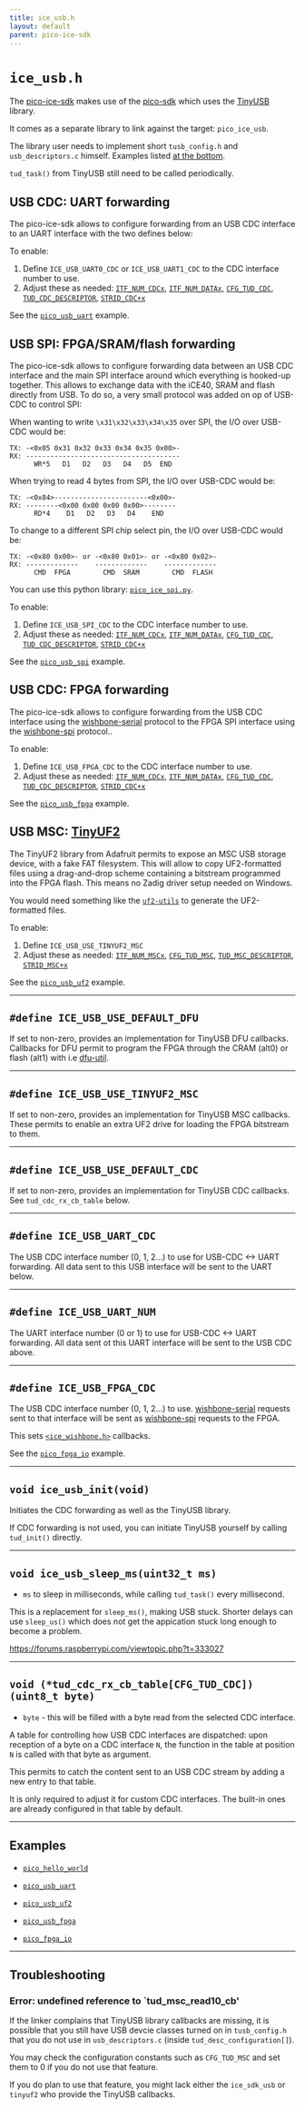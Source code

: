 ```yaml
---
title: ice_usb.h
layout: default
parent: pico-ice-sdk
---
```


# `ice_usb.h`

The [pico-ice-sdk](https://github.com/tinyvision-ai-inc/pico-ice-sdk/) makes use of
the [pico-sdk](https://github.com/raspberrypi/pico-sdk/) which uses
the [TinyUSB](https://github.com/hathach/tinyusb) library.

It comes as a separate library to link against the target: `pico_ice_usb`.

The library user needs to implement short `tusb_config.h` and `usb_descriptors.c` himself.
Examples listed [at the bottom](#examples).

`tud_task()` from TinyUSB still need to be called periodically.

## USB CDC: UART forwarding

The pico-ice-sdk allows to configure forwarding from an USB CDC interface to an
UART interface with the two defines below:

To enable:
1. Define `ICE_USB_UART0_CDC` or `ICE_USB_UART1_CDC` to the CDC interface number to use.
2. Adjust these as needed:
   [`ITF_NUM_CDCx`](https://github.com/tinyvision-ai-inc/pico-ice-sdk/blob/main/examples/pico_usb_uart/usb_descriptors.c#L30),
   [`ITF_NUM_DATAx`](https://github.com/tinyvision-ai-inc/pico-ice-sdk/blob/main/examples/pico_usb_uart/usb_descriptors.c#L30),
   [`CFG_TUD_CDC`](https://github.com/tinyvision-ai-inc/pico-ice-sdk/blob/main/examples/pico_usb_uart/tusb_config.h#L44),
   [`TUD_CDC_DESCRIPTOR`](https://github.com/tinyvision-ai-inc/pico-ice-sdk/blob/main/examples/pico_usb_uart/usb_descriptors.c#L38),
   [`STRID_CDC+x`](https://github.com/tinyvision-ai-inc/pico-ice-sdk/blob/main/examples/pico_usb_uart/usb_descriptors.c#L49)

See the
[`pico_usb_uart`](https://github.com/tinyvision-ai-inc/pico-ice-sdk/tree/main/examples/pico_usb_uart/)
example.

## USB SPI: FPGA/SRAM/flash forwarding

The pico-ice-sdk allows to configure forwarding data between an USB CDC interface and the main SPI interface around which everything is hooked-up together.
This allows to exchange data with the iCE40, SRAM and flash directly from USB.
To do so, a very small protocol was added on op of USB-CDC to control SPI:

When wanting to write `\x31\x32\x33\x34\x35` over SPI, the I/O over USB-CDC would be:
```
TX: -<0x05 0x31 0x32 0x33 0x34 0x35 0x00>-
RX: --------------------------------------
      WR*5   D1   D2   D3   D4   D5  END
```

When trying to read 4 bytes from SPI, the I/O over USB-CDC would be:
```
TX: -<0x84>-----------------------<0x00>-
RX: --------<0x00 0x00 0x00 0x00>--------
      RD*4    D1   D2   D3   D4    END
```

To change to a different SPI chip select pin, the I/O over USB-CDC would be:
```
TX: -<0x80 0x00>- or -<0x80 0x01>- or -<0x80 0x02>-
RX: -------------    -------------    -------------
      CMD  FPGA        CMD  SRAM        CMD  FLASH
```

You can use this python library:
[`pico_ice_spi.py`](https://github.com/tinyvision-ai-inc/pico-ice-sdk/blob/main/examples/pico_usb_uf2/pico_sdk_import.cmake).

To enable:
1. Define `ICE_USB_SPI_CDC` to the CDC interface number to use.
2. Adjust these as needed:
   [`ITF_NUM_CDCx`](https://github.com/tinyvision-ai-inc/pico-ice-sdk/blob/main/examples/pico_usb_spi/usb_descriptors.c#L30),
   [`ITF_NUM_DATAx`](https://github.com/tinyvision-ai-inc/pico-ice-sdk/blob/main/examples/pico_usb_spi/usb_descriptors.c#L30),
   [`CFG_TUD_CDC`](https://github.com/tinyvision-ai-inc/pico-ice-sdk/blob/main/examples/pico_usb_spi/tusb_config.h#L44),
   [`TUD_CDC_DESCRIPTOR`](https://github.com/tinyvision-ai-inc/pico-ice-sdk/blob/main/examples/pico_usb_spi/usb_descriptors.c#L38),
   [`STRID_CDC+x`](https://github.com/tinyvision-ai-inc/pico-ice-sdk/blob/main/examples/pico_usb_spi/usb_descriptors.c#L49)

See the
[`pico_usb_spi`](https://github.com/tinyvision-ai-inc/pico-ice-sdk/tree/main/examples/pico_usb_spi/)
example.

## USB CDC: FPGA forwarding

The pico-ice-sdk allows to configure forwarding
from the USB CDC interface using the
[wishbone-serial](https://wishbone-utils.readthedocs.io/en/latest/wishbone-tool/#serial-bridge) protocol
to the FPGA SPI interface using the
[wishbone-spi](https://wishbone-utils.readthedocs.io/en/latest/wishbone-tool/#spi-bridge) protocol..

To enable:
1. Define `ICE_USB_FPGA_CDC` to the CDC interface number to use.
2. Adjust these as needed:
   [`ITF_NUM_CDCx`](https://github.com/tinyvision-ai-inc/pico-ice-sdk/blob/main/examples/pico_usb_uart/usb_descriptors.c#L30),
   [`ITF_NUM_DATAx`](https://github.com/tinyvision-ai-inc/pico-ice-sdk/blob/main/examples/pico_usb_uart/usb_descriptors.c#L30),
   [`CFG_TUD_CDC`](https://github.com/tinyvision-ai-inc/pico-ice-sdk/blob/main/examples/pico_usb_uart/tusb_config.h#L44),
   [`TUD_CDC_DESCRIPTOR`](https://github.com/tinyvision-ai-inc/pico-ice-sdk/blob/main/examples/pico_usb_uart/usb_descriptors.c#L38),
   [`STRID_CDC+x`](https://github.com/tinyvision-ai-inc/pico-ice-sdk/blob/main/examples/pico_usb_uart/usb_descriptors.c#L49)

See the
[`pico_usb_fpga`](https://github.com/tinyvision-ai-inc/pico-ice-sdk/tree/main/examples/pico_usb_fpga/)
example.

## USB MSC: [TinyUF2](https://github.com/adafruit/tinyuf2)

The TinyUF2 library from Adafruit permits to expose an MSC USB storage device, with a fake FAT filesystem.
This will allow to copy UF2-formatted files using a drag-and-drop scheme containing a bitstream programmed into the FPGA flash.
This means no Zadig driver setup needed on Windows.

You would need something like the [`uf2-utils`](https://github.com/tinyvision-ai-inc/uf2-utils) to generate the UF2-formatted files.

To enable:
1. Define `ICE_USB_USE_TINYUF2_MSC`
2. Adjust these as needed:
   [`ITF_NUM_MSCx`](https://github.com/tinyvision-ai-inc/pico-ice-sdk/blob/main/examples/pico_usb_uart/usb_descriptors.c#L30),
   [`CFG_TUD_MSC`](https://github.com/tinyvision-ai-inc/pico-ice-sdk/blob/main/examples/pico_usb_uart/tusb_config.h#L45),
   [`TUD_MSC_DESCRIPTOR`](https://github.com/tinyvision-ai-inc/pico-ice-sdk/blob/main/examples/pico_usb_uf2/usb_descriptors.c#L37),
   [`STRID_MSC+x`](https://github.com/tinyvision-ai-inc/pico-ice-sdk/blob/main/examples/pico_usb_uf2/usb_descriptors.c#L49)

See the
[`pico_usb_uf2`](https://github.com/tinyvision-ai-inc/pico-ice-sdk/tree/main/examples/pico_usb_uf2/)
example.

---

## `#define ICE_USB_USE_DEFAULT_DFU`

If set to non-zero, provides an implementation for TinyUSB DFU callbacks.
Callbacks for DFU permit to program the FPGA through the CRAM (alt0) or flash (alt1) with i.e
[dfu-util](https://dfu-util.sourceforge.net/).

---

## `#define ICE_USB_USE_TINYUF2_MSC`

If set to non-zero, provides an implementation for TinyUSB MSC callbacks.
These permits to enable an extra UF2 drive for loading the FPGA bitstream to them.

---

## `#define ICE_USB_USE_DEFAULT_CDC`

If set to non-zero, provides an implementation for TinyUSB CDC callbacks.
See `tud_cdc_rx_cb_table` below.

---

## `#define ICE_USB_UART_CDC`

The USB CDC interface number (0, 1, 2...) to use for USB-CDC <-> UART forwarding.
All data sent to this USB interface will be sent to the UART below.

---

## `#define ICE_USB_UART_NUM`

The UART interface number (0 or 1) to use for USB-CDC <-> UART forwarding.
All data sent ot this UART interface will be sent to the USB CDC above.

---

## `#define ICE_USB_FPGA_CDC`

The USB CDC interface number (0, 1, 2...) to use.
[wishbone-serial](https://wishbone-utils.readthedocs.io/en/latest/wishbone-tool/#serial-bridge)
requests sent to that interface will be sent as
[wishbone-spi](https://wishbone-utils.readthedocs.io/en/latest/wishbone-tool/#spi-bridge)
requests to the FPGA.

This sets [`<ice_wishbone.h>`](/ice_wishbone.html) callbacks.

See the
[`pico_fpga_io`](https://github.com/tinyvision-ai-inc/pico-ice-sdk/tree/main/examples/pico_fpga_io/)
example.

---

## `void ice_usb_init(void)`

Initiates the CDC forwarding as well as the TinyUSB library.

If CDC forwarding is not used, you can initiate TinyUSB yourself by calling
`tud_init()` directly.

---

## `void ice_usb_sleep_ms(uint32_t ms)`

- `ms` to sleep in milliseconds, while calling `tud_task()` every millisecond.

This is a replacement for `sleep_ms()`, making USB stuck.
Shorter delays can use `sleep_us()` which does not get the appication stuck long enough to become a problem.

<https://forums.raspberrypi.com/viewtopic.php?t=333027>

---

## `void (*tud_cdc_rx_cb_table[CFG_TUD_CDC])(uint8_t byte)`

- `byte` - this will be filled with a byte read from the selected CDC interface.

A table for controlling how USB CDC interfaces are dispatched: upon reception
of a byte on a CDC interface `N`, the function in the table at position `N` is
called with that byte as argument.

This permits to catch the content sent to an USB CDC stream by adding a new
entry to that table.

It is only required to adjust it for custom CDC interfaces. The built-in ones
are already configured in that table by default.

---

## Examples

- [`pico_hello_world`](https://github.com/tinyvision-ai-inc/pico-ice-sdk/tree/main/examples/pico_hello_world/)

- [`pico_usb_uart`](https://github.com/tinyvision-ai-inc/pico-ice-sdk/tree/main/examples/pico_hello_world/)

- [`pico_usb_uf2`](https://github.com/tinyvision-ai-inc/pico-ice-sdk/tree/main/examples/pico_hello_world/)

- [`pico_usb_fpga`](https://github.com/tinyvision-ai-inc/pico-ice-sdk/tree/main/examples/pico_fpga_io/)

- [`pico_fpga_io`](https://github.com/tinyvision-ai-inc/pico-ice-sdk/tree/main/examples/pico_fpga_io/)

---

## Troubleshooting

### Error: undefined reference to `tud_msc_read10_cb'

If the linker complains that TinyUSB library callbacks are missing, it is possible that
you still have USB devcie classes turned on in `tusb_config.h` that you do not use in
`usb_descriptors.c` (inside `tud_desc_configuration[]`).

You may check the configuration constants such as `CFG_TUD_MSC` and set them to 0 if
you do not use that feature.

If you do plan to use that feature, you might lack either the `ice_sdk_usb` or `tinyuf2`
who provide the TinyUSB callbacks.
